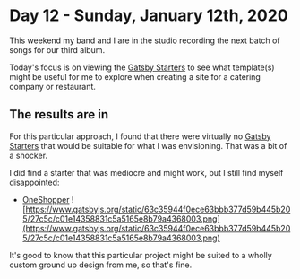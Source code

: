 # Day 12 - Sunday, January 12th, 2020

This weekend my band and I are in the studio recording the next batch of songs for our third album.

Today's focus is on viewing the [Gatsby Starters](https://www.gatsbyjs.org/docs/starters/) to see what template(s) might be useful for me to explore when creating a site for a catering company or restaurant.

## The results are in

For this particular approach, I found that there were virtually no [Gatsby Starters](https://www.gatsbyjs.org/docs/starters/) that would be suitable for what I was envisioning. That was a bit of a shocker.

I did find a starter that was mediocre and might work, but I still find myself disappointed:

+ [OneShopper](https://www.gatsbyjs.org/starters/rohitguptab/OneShopper/)
![https://www.gatsbyjs.org/static/63c35944f0ece63bbb377d59b445b205/27c5c/c01e14358831c5a5165e8b79a4368003.png](https://www.gatsbyjs.org/static/63c35944f0ece63bbb377d59b445b205/27c5c/c01e14358831c5a5165e8b79a4368003.png)

It's good to know that this particular project might be suited to a wholly custom ground up design from me, so that's fine.
